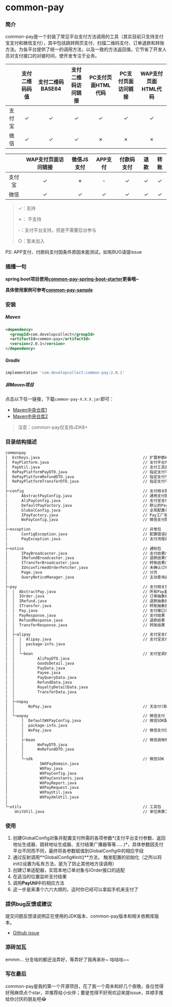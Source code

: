 # common-pay

### 简介

common-pay是一个封装了常见平台支付方法调用的工具（其实目前只支持支付宝支付和微信支付），其中包括跳转网页支付、扫描二维码支付、订单退款和转账方法。为各平台提供了统一的调用方法，以及一致的方法返回值，它节省了开发人员对支付接口的对接时间，使开发专注于业务。

|        | 支付二维码码值 | 支付二维码BASE64 | 支付二维码访问链接 | PC支付页面HTML代码 | PC支付页面访问链接 | WAP支付页面HTML代码 |
| :----: | :------------: | :--------------: | :----------------: | :----------------: | :----------------: | :-----------------: |
| 支付宝 |       ✓        |        ✓         |         ✓          |         ✓          |         ✓          |          ✓          |
|  微信  |       ✓        |        ✓         |         ✓          |         ✗          |         ✗          |          ✗          |

|        | WAP支付页面访问链接 | 微信JS支付 | APP支付 | 付款码支付 | 退款 | 转账 |
| :----: | :-----------------: | :--------: | :-----: | :--------: | :--: | :--: |
| 支付宝 |          ✓          |     ✗      |    -    |     ✓      |  ✓   |  ✓   |
|  微信  |          ✓          |     ✓      |    ✓    |     ✓      |  ✓   |  ✓   |

> ✓：支持
>
> ✗： 不支持               
>
> -：支付平台支持，但是不需要后台参与
>
> ○：暂未加入

PS: APP支付、付款码支付因条件原因未能测试，如有BUG请提issue





### 插播一句

**spring boot项目使用[common-pay-spring-boot-starter](https://github.com/developcollect/common-pay-spring-boot-starter)更香哦~**

**具体使用案例可参考[common-pay-sample](https://github.com/developcollect/common-pay-sample)**





### 安装

##### Maven

```xml
<dependency>
  <groupId>com.developcollect</groupId>
  <artifactId>common-pay</artifactId>
  <version>2.0.1</version>
</dependency>
```

##### Gradle

```groovy
implementation 'com.developcollect:common-pay:2.0.1'
```

##### 非Maven项目

点击以下任一链接，下载`common-pay-X.X.X.jar`即可：

* [Maven中央仓库1](https://repo1.maven.org/maven2/com/developcollect/common-pay/2.0.1/)
* [Maven中央仓库2](https://repo2.maven.org/maven2/com/developcollect/common-pay/2.0.1/)

> 注意：common-pay仅支持JDK8+





### 目录结构描述

```txt
commonpay                                        
│  ExtKeys.java                                             // 扩展参数key常量
│  PayPlatform.java                                         // 支付平台常量
│  PayUtil.java                                             // 支付工具类(重点)
│  RePayPlatformPayDTO.java                                 // 指定支付平台PayDTO
│  RePayPlatformRefundDTO.java                              // 指定支付平台RefundDTO
│  RePayPlatformTransferDTO.java                            // 指定支付平台TransferDTO
│
├─config                                                    // 支付相关配置包
│      AbstractPayConfig.java                               // 通用支付配置
│      AliPayConfig.java                                    // 支付宝支付配置
│      DefaultPayFactory.java                               // 默认的Pay工厂
│      GlobalConfig.java                                    // 全局配置(重点)
│      IPayFactory.java                                     // Pay工厂接口
│      WxPayConfig.java                                     // 微信支付配置
│      
├─exception                                                 // 异常包
│      ConfigException.java                                 // 配置错误异常
│      PayException.java                                    // 支付流程异常
│      
├─notice                                                    // 通知包
│      IPayBroadcaster.java                                 // 支付结果广播器接口
│      IRefundBroadcaster.java                              // 退款结果广播器接口
│      ITransferBroadcaster.java                            // 转账结果广播器接口
│      IUnconfirmedOrderFetcher.java                        // 未确认订单提取器接口
│      Page.java                                            // 分页
│      QueryNoticeManager.java                              // 主动查询通知管理器
│      
├─pay                                                       // 支付相关包
│  │  AbstractPay.java                                      // 所有Pay基类
│  │  IOrder.java                                           // 订单抽象接口
│  │  IRefund.java                                          // 退款抽象接口
│  │  ITransfer.java                                        // 转账抽象接口
│  │  Pay.java                                              // 支付接口(重点)
│  │  PayResponse.java                                      // 支付结果
│  │  RefundResponse.java                                   // 退款结果
│  │  TransferResponse.java                                 // 转账结果
│  │  
│  ├─alipay                                                 // 支付宝支付
│  │  │  Alipay.java                                        // 支付宝支付实现
│  │  │  package-info.java                                  
│  │  │  
│  │  └─bean                                                // 支付宝调用参数实体
│  │          AliPayDTO.java
│  │          GoodsDetail.java
│  │          PayData.java
│  │          Payee.java
│  │          PayQueryData.java
│  │          RefundData.java
│  │          RoyaltyDetailData.java
│  │          TransferData.java
│  │          
│  ├─nopay
│  │      NoPay.java                                        // 无支付(取代null的“空对象”)
│  │      
│  └─wxpay                                                  // 微信支付
│      │  DefaultWXPayConfig.java                           // 微信SDK配置默认实现
│      │  package-info.java
│      │  WxPay.java                                        // 微信支付实现
│      │  
│      ├─bean                                               // 微信调用参数实体
│      │      WxPayDTO.java
│      │      WxRefundDTO.java
│      │      
│      └─sdk                                                // 微信SDK
│              IWXPayDomain.java
│              WXPay.java
│              WXPayConfig.java
│              WXPayConstants.java
│              WXPayReport.java
│              WXPayRequest.java
│              WXPayUtil.java
│              WXPayXmlUtil.java
│              
└─utils                                                     // 工具包
    UnitUtil.java                                           // 单位换算工具
```





### 使用

1. 创建GlobalConfig对象并配置支付所需的各项参数*(支付平台支付参数、返回地址生成器、跳转地址生成器、支付结果广播器等等......)*，具体参数因支付平台不同而不同，最终将各参数赋值到GlobalConfig中的相应字段
2. 通过反射调用**GlobalConfig#init()**方法， 触发配置的初始化（之所以将init()设置为私有方法，是为了防止其他地方误调用）
3. 创建订单适配器，实现本地订单对象与IOrder接口的适配
4. 在适当的位置监听支付结果
5. 调用**PayUtil**中的相应方法
6. 这一步是来凑个六六大顺的，这时你已经可以拿起手机来支付了





### 提供bug反馈或建议

提交问题反馈请说明正在使用的JDK版本、common-pay版本和相关依赖库版本。

* [Github issue](https://github.com/developcollect/common-pay-sample/issues)





### 添砖加瓦

emmm... 分支啥的都还没弄好，等弄好了我再来补~ 咕咕咕~~





### 写在最后

common-pay是我的第一个开源项目，花了我一个周末和好几个夜晚，各位觉得好用麻烦点个star，并推荐给小伙伴；要是觉得不好用欢迎来提issue，并顺手推给你讨厌的朋友吧😂
